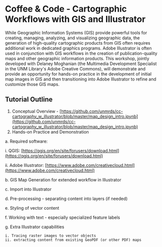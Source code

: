 # Coffee & Code - Cartographic Workflows with GIS and Illustrator

While Geographic Information Systems (GIS) provide powerful tools for creating, managing, analyzing, and visualizing geographic data, the generation of high-quality cartographic products from GIS often requires additional work in dedicated graphics programs. Adobe Illustrator is often used in conjunction with GIS workflows in the creation of publication-quality maps and other geographic information products. This workshop, jointly developed with Delaney Moghanian (the Multimedia Development Specialist in the UNM Library's Adobe Creative Commons), will demonstrate and provide an opportunity for hands-on practice in the development of initial map images in GIS and then transitioning into Adobe Illustrator to refine and customize those GIS maps. 

## Tutorial Outline

1. Conceptual Overview - [https://github.com/unmrds/cc-cartography_w_illustrator/blob/master/map_design_intro.ipynb](https://github.com/unmrds/cc-cartography_w_illustrator/blob/master/map_design_intro.ipynb)
2. Hands-on Practice and Demonstration
  
  a. Required software:
    
  i. QGIS: [https://qgis.org/en/site/forusers/download.html](https://qgis.org/en/site/forusers/download.html)
  
  ii. Adobe Illustrator: [https://www.adobe.com/creativecloud.html](https://www.adobe.com/creativecloud.html)
  
  b. GIS Map Generation for extended workflow in Illustrator
  
  c. Import into Illustrator 
  
  d. Pre-processing - separating content into layers (if needed)
  
  e. Styling of vector content
  
  f. Working with text - especially specialized feature labels
  
  g. Extra Illustrator capabilities
    
    i. Tracing raster images to vector objects
    ii. extracting content from existing GeoPDF (or other PDF) maps
